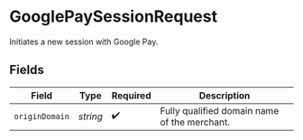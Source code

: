 # GooglePaySessionRequest

Initiates a new session with Google Pay.


## Fields

| Field                                        | Type                                         | Required                                     | Description                                  |
| -------------------------------------------- | -------------------------------------------- | -------------------------------------------- | -------------------------------------------- |
| `originDomain`                               | *string*                                     | :heavy_check_mark:                           | Fully qualified domain name of the merchant. |